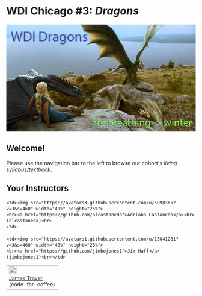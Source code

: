# WDI Chicago #3: *Dragons*

![Dragons](dragons.png)

## Welcome!

Please use the navigation bar to the left to browse our cohort's *living syllabus/textbook*.

## Your Instructors
<table>
  <tr>
    <td><img src="https://avatars2.githubusercontent.com/u/1757078?v=3&amp;s=460" width="40%" height="25%">
    <br><a href="https://github.com/code-for-coffee">James Traver</a> <br>(code-for-coffee)<br>
    </td>

    <td><img src="https://avatars3.githubusercontent.com/u/5898365?v=3&s=460" width="40%" height="25%">
    <br><a href="https://github.com/alcastaneda">Adriana Castaneda</a><br> (alcastaneda)<br>
    /td>

    <td><img src="https://avatars1.githubusercontent.com/u/13041261?v=3&s=460" width="40%" height="25%">
    <br><a href="https://github.com/jimbojones1">Jim Haff</a> (jimbojones1)<br></td>
  </tr>
</table>
